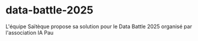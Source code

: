 # data-battle-2025
L'équipe Saïtèque propose sa solution pour le Data Battle 2025 organisé par l'association IA Pau
